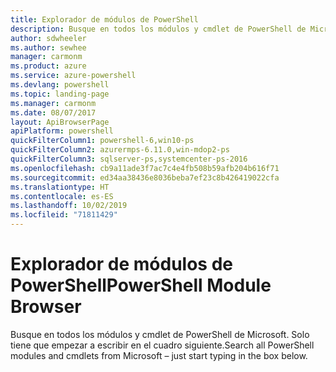 ```yaml
---
title: Explorador de módulos de PowerShell
description: Busque en todos los módulos y cmdlet de PowerShell de Microsoft.
author: sdwheeler
ms.author: sewhee
manager: carmonm
ms.product: azure
ms.service: azure-powershell
ms.devlang: powershell
ms.topic: landing-page
ms.manager: carmonm
ms.date: 08/07/2017
layout: ApiBrowserPage
apiPlatform: powershell
quickFilterColumn1: powershell-6,win10-ps
quickFilterColumn2: azurermps-6.11.0,win-mdop2-ps
quickFilterColumn3: sqlserver-ps,systemcenter-ps-2016
ms.openlocfilehash: cb9a11ade3f7ac7c4e4fb508b59afb204b616f71
ms.sourcegitcommit: ed34aa38436e8036beba7ef23c8b426419022cfa
ms.translationtype: HT
ms.contentlocale: es-ES
ms.lasthandoff: 10/02/2019
ms.locfileid: "71811429"
---
```

# <a name="powershell-module-browser"></a><span data-ttu-id="5ff5a-103">Explorador de módulos de PowerShell</span><span class="sxs-lookup"><span data-stu-id="5ff5a-103">PowerShell Module Browser</span></span>

<span data-ttu-id="5ff5a-104">Busque en todos los módulos y cmdlet de PowerShell de Microsoft. Solo tiene que empezar a escribir en el cuadro siguiente.</span><span class="sxs-lookup"><span data-stu-id="5ff5a-104">Search all PowerShell modules and cmdlets from Microsoft – just start typing in the box below.</span></span>
